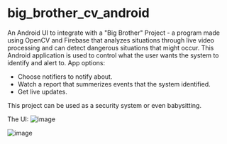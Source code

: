 # big_brother_cv_android

An Android UI to integrate with a "Big Brother" Project - a program made using OpenCV and Firebase that analyzes situations through live video processing
and can detect dangerous situations that might occur.
This Android application is used to control what the user wants the system to identify and alert to.
App options:
- Choose notifiers to notify about.
- Watch a report that summerizes events that the system identified.
- Get live updates.

This project can be used as a security system or even babysitting.

The UI:
![image](https://user-images.githubusercontent.com/91034418/135719234-e1bb18ef-e844-4f9a-96ad-61a1c8789b79.png)

![image](https://user-images.githubusercontent.com/91034418/135719259-fc9edc84-a80f-4101-8b7b-a011d8f24056.png)
